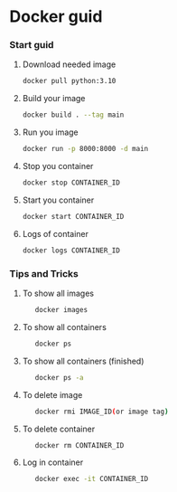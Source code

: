 # Docker guid

### Start guid

1. Download needed image
   ```bash
   docker pull python:3.10
   ```
2. Build your image
   ```bash
   docker build . --tag main
   ```
3. Run you image
   ```bash
   docker run -p 8000:8000 -d main
   ```
4. Stop you container
   ```bash
   docker stop CONTAINER_ID
   ```
5. Start you container
   ```bash
   docker start CONTAINER_ID
   ```
6. Logs of container
   ```bash
   docker logs CONTAINER_ID
   ```

### Tips and Tricks

1. To show all images
    ```bash
       docker images
    ```
2. To show all containers
    ```bash
       docker ps
    ```
3. To show all containers (finished)
    ```bash
       docker ps -a
    ```
4. To delete image
    ```bash
       docker rmi IMAGE_ID(or image tag)
    ```
5. To delete container
    ```bash
       docker rm CONTAINER_ID
    ```
6. Log in container
    ```bash
       docker exec -it CONTAINER_ID
    ```